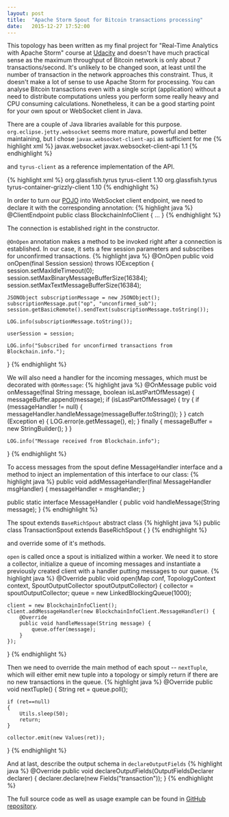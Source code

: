 ```yaml
---
layout: post
title:  "Apache Storm Spout for Bitcoin transactions processing"
date:   2015-12-27 17:52:00
---
```


This topology has been written as my final project for "Real-Time Analytics with Apache Storm" course at [Udacity](https://www.udacity.com) and doesn't have much practical sense as the maximum throughput of Bitcoin network is only about 7 transactions/second. It's unlikely to be changed soon, at least until the number of transaction in the network approaches this constraint. Thus, it doesn't make a lot of sense to use Apache Storm for processing. You can analyse Bitcoin transactions even with a single script (application) without a need to distribute computations unless you perform some really heavy and CPU consuming calculations. Nonetheless, it can be a good starting point for your own spout or WebSocket client in Java. 

There are a couple of Java libraries available for this purpose. `org.eclipse.jetty.websocket` seems more mature, powerful and better maintaining, but I chose `javax.websocket-client-api` as sufficient for me
{% highlight xml %}
<dependency>
    <groupId>javax.websocket</groupId>
    <artifactId>javax.websocket-client-api</artifactId>
    <version>1.1</version>
</dependency>
{% endhighlight %}

and `tyrus-client` as a reference implementation of the API.

{% highlight xml %}
<dependency>
    <groupId>org.glassfish.tyrus</groupId>
    <artifactId>tyrus-client</artifactId>
    <version>1.10</version>
</dependency>
<dependency>
    <groupId>org.glassfish.tyrus</groupId>
    <artifactId>tyrus-container-grizzly-client</artifactId>
    <version>1.10</version>
</dependency>
{% endhighlight %}

In order to turn our [POJO](https://en.wikipedia.org/wiki/Plain_Old_Java_Object) into WebSocket client endpoint, we need to declare it with the corresponding annotation:
{% highlight java %}
@ClientEndpoint
public class BlockchainInfoClient {
    ...
}
{% endhighlight %}

The connection is established right in the constructor.

`@OnOpen` annotation makes a method to be invoked right after a connection is established. In our case, it sets a few session parameters and subscribes for unconfirmed transactions.
{% highlight java %}
@OnOpen
public void onOpen(final Session session) throws IOException {
    session.setMaxIdleTimeout(0);
    session.setMaxBinaryMessageBufferSize(16384);
    session.setMaxTextMessageBufferSize(16384);

    JSONObject subscriptionMessage = new JSONObject();
    subscriptionMessage.put("op", "unconfirmed_sub");
    session.getBasicRemote().sendText(subscriptionMessage.toString());

    LOG.info(subscriptionMessage.toString());

    userSession = session;

    LOG.info("Subscribed for unconfirmed transactions from Blockchain.info.");
}
{% endhighlight %}

We will also need a handler for the incoming messages, which must be decorated with `@OnMessage`:
{% highlight java %}
@OnMessage
public void onMessage(final String message, boolean isLastPartOfMessage) {
    messageBuffer.append(message);
    if (isLastPartOfMessage) {
        try {
            if (messageHandler != null) {
                messageHandler.handleMessage(messageBuffer.toString());
            }
        } catch (Exception e) {
            LOG.error(e.getMessage(), e);
        } finally {
            messageBuffer = new StringBuilder();
        }
    }

    LOG.info("Message received from Blockchain.info");
}
{% endhighlight %}

To access messages from the spout define MessageHandler interface and a method to inject an implementation of this interface to our class:
{% highlight java %}
public void addMessageHandler(final MessageHandler msgHandler) {
    messageHandler = msgHandler;
}

public static interface MessageHandler {
    public void handleMessage(String message);
}
{% endhighlight %}

The spout extends `BaseRichSpout` abstract class
{% highlight java %}
public class TransactionSpout extends BaseRichSpout {
}
{% endhighlight %}

and override some of it's methods.

`open` is called once a spout is initialized within a worker. We need it to store a collector, initialize a queue of incoming messages and instantiate a previously created client with a handler putting messages to our queue.
{% highlight java %}
@Override
public void open(Map conf, TopologyContext context, SpoutOutputCollector spoutOutputCollector) {
    collector = spoutOutputCollector;
    queue = new LinkedBlockingQueue<String>(1000);

    client = new BlockchainInfoClient();
    client.addMessageHandler(new BlockchainInfoClient.MessageHandler() {
        @Override
        public void handleMessage(String message) {
            queue.offer(message);
        }
    });
}
{% endhighlight %}

Then we need to override the main method of each spout -- `nextTuple`, which will either emit new tuple into a topology or simply return if there are no new transactions in the queue.
{% highlight java %}
@Override
public void nextTuple() {
    String ret = queue.poll();

    if (ret==null)
    {
        Utils.sleep(50);
        return;
    }

    collector.emit(new Values(ret));
}
{% endhighlight %}

And at last, describe the output schema in `declareOutputFields`
{% highlight java %}
@Override
public void declareOutputFields(OutputFieldsDeclarer declarer) {
    declarer.declare(new Fields("transaction"));
}
{% endhighlight %}

The full source code as well as usage example can be found in [GitHub repository](https://github.com/Sundrique/bitcoin-trending-addresses).